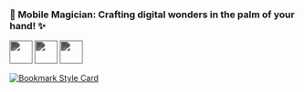 ### 📱 Mobile Magician: Crafting digital wonders in the palm of your hand! ✨



<!--
**Jad-Jbara/Jad-Jbara** is a ✨ _special_ ✨ repository because its `README.md` (this file) appears on your GitHub profile.

Here are some ideas to get you started:

- 🔭 I’m currently working on ...
- 🌱 I’m currently learning ...
- 👯 I’m looking to collaborate on ...
- 🤔 I’m looking for help with ...
- 💬 Ask me about ...
- 📫 How to reach me: ...
- 😄 Pronouns: ...
- ⚡ Fun fact: ...
-->
<img style="filter:invert(71%); sepia(70%); saturate(5014%); hue-rotate(157deg); brightness(89%); contrast(101%);"
 src="https://user-images.githubusercontent.com/85983889/219005206-f65aef46-abeb-4e27-975c-833ac956850d.svg" width="40" height="40" 
/>
<img style="filter:invert(71%); sepia(70%); saturate(5014%); hue-rotate(157deg); brightness(89%); contrast(101%);"
 src="https://user-images.githubusercontent.com/85983889/219005206-f65aef46-abeb-4e27-975c-833ac956850d.svg" width="40" height="40" 
/>
<img style="filter:invert(71%); sepia(70%); saturate(5014%); hue-rotate(157deg); brightness(89%); contrast(101%);"
 src="https://user-images.githubusercontent.com/85983889/219005206-f65aef46-abeb-4e27-975c-833ac956850d.svg" width="40" height="40" 
/>

[![Bookmark Style Card](https://svg.bookmark.style/api?url=https://github.com/jad-jbara)](https://github.com/jad-jbara)


